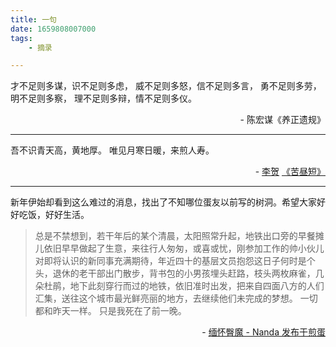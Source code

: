 ```yaml
---
title: 一句
date: 1659808007000
tags:
	- 摘录

---
```

才不足则多谋，识不足则多虑，
威不足则多怒，信不足则多言，
勇不足则多劳，明不足则多察，
理不足则多辩，情不足则多仪。
<p align="right">- 陈宏谋《养正遗规》 </p>

---

<a id="issuecomment-1327502436"></a>
吾不识青天高，黄地厚。
唯见月寒日暖，来煎人寿。

<p align="right">
-
<a href="https://so.gushiwen.cn/authorv_74d46d599f15.aspx">李贺</a>
<a href="https://so.gushiwen.cn/shiwenv_f0310bb70c40.aspx">《苦昼短》</a>
</p>

---

<a id="issuecomment-1370746968"></a>
新年伊始却看到这么难过的消息，找出了不知哪位蛋友以前写的树洞。希望大家好好吃饭，好好生活。

> 总是不禁想到，若干年后的某个清晨，太阳照常升起，地铁出口旁的早餐摊儿依旧早早做起了生意，来往行人匆匆，或喜或忧，刚参加工作的帅小伙儿对即将认识的新同事充满期待，年近四十的基层文员抱怨这日子何时是个头，退休的老干部出门散步，背书包的小男孩埋头赶路，枝头两枚麻雀，几朵杜鹃，地下此刻穿行而过的地铁，依旧准时出发，把来自四面八方的人们汇集，送往这个城市最光鲜亮丽的地方，去继续他们未完成的梦想。
一切都和昨天一样。
只是我死在了前一晚。

<p align="right">
-
<a href="http://jandan.net/t/5384668">缅怀臀魔 - Nanda 发布于煎蛋</a>
</p>